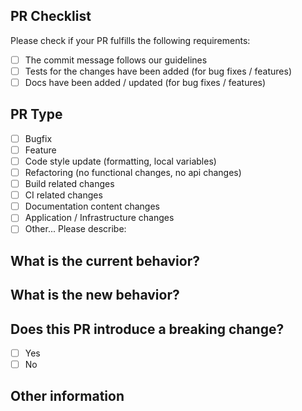 ## PR Checklist

Please check if your PR fulfills the following requirements:

- [ ] The commit message follows our guidelines
- [ ] Tests for the changes have been added (for bug fixes / features)
- [ ] Docs have been added / updated (for bug fixes / features)

## PR Type

- [ ] Bugfix
- [ ] Feature
- [ ] Code style update (formatting, local variables)
- [ ] Refactoring (no functional changes, no api changes)
- [ ] Build related changes
- [ ] CI related changes
- [ ] Documentation content changes
- [ ] Application / Infrastructure changes
- [ ] Other... Please describe:

## What is the current behavior?

## What is the new behavior?

## Does this PR introduce a breaking change?

- [ ] Yes
- [ ] No

## Other information

